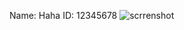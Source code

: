 Name: Haha
ID: 12345678
![scrrenshot](https://user-images.githubusercontent.com/79297183/108615854-2528e500-7443-11eb-979d-2a28afb86da8.png)
